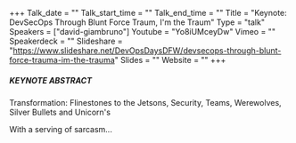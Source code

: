 +++
Talk_date = ""
Talk_start_time = ""
Talk_end_time = ""
Title = "Keynote: DevSecOps Through Blunt Force Traum, I'm the Traum"
Type = "talk"
Speakers = ["david-giambruno"]
Youtube = "Yo8iUMceyDw"
Vimeo = ""
Speakerdeck = ""
Slideshare = "https://www.slideshare.net/DevOpsDaysDFW/devsecops-through-blunt-force-trauma-im-the-trauma"
Slides = ""
Website = ""
+++

##### KEYNOTE ABSTRACT

Transformation: Flinestones to the Jetsons, Security, Teams, Werewolves, Silver Bullets and Unicorn's

With a serving of sarcasm...

